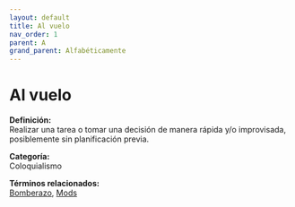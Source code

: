 ```yaml
---
layout: default
title: Al vuelo
nav_order: 1
parent: A
grand_parent: Alfabéticamente
---
```


# Al vuelo

**Definición:**  
Realizar una tarea o tomar una decisión de manera rápida y/o improvisada, posiblemente sin planificación previa.

**Categoría:**  
Coloquialismo  

  


**Términos relacionados:**  
[Bomberazo](https://maleniski.github.io/diccionario-angl-tec-mx/docs/alfabeticamente/B/bomberazo.html), [Mods](https://maleniski.github.io/diccionario-angl-tec-mx/docs/alfabeticamente/M/mods.html)
